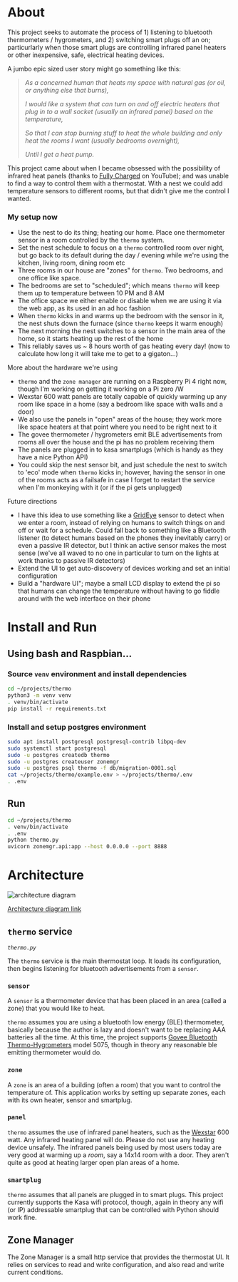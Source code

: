 # About
This project seeks to automate the process of 1) listening to bluetooth thermometers / hygrometers, and 2)
switching smart plugs off an on; particurlarly when those smart plugs are controlling infrared panel heaters
or other inexpensive, safe, electrical heating devices.

A jumbo epic sized user story might go something like this:

> *As a concerned human that heats my space with natural gas (or oil, or anything else that burns),*
> 
> *I would like a system that can turn on and off electric heaters that plug in to a wall socket (usually an infrared panel) based on the temperature,*
> 
> *So that I can stop burning stuff to heat the whole building and only heat the rooms I want (usually bedrooms overnight),*
> 
> *Until I get a heat pump.*

This project came about when I became obsessed with the possibility of infrared heat panels (thanks to [Fully Charged](https://www.youtube.com/watch?v=NNITlK7HW0Q) on YouTube); and was unable to find a way to control them with a thermostat. With a nest we could add temperature sensors to different rooms, but that didn't give me the control I wanted.

### My setup now

 - Use the nest to do its thing; heating our home. Place one thermometer sensor in a room controlled by the `thermo` system.
 - Set the nest schedule to focus on a `thermo` controlled room over night, but go back to its default during the day / evening while we're using the kitchen, living room, dining room etc
 - Three rooms in our house are "zones" for `thermo`. Two bedrooms, and one office like space.
 - The bedrooms are set to "scheduled"; which means `thermo` will keep them up to temperature between 10 PM and 8 AM
 - The office space we either enable or disable when we are using it via the web app, as its used in an ad hoc fashion
 - When `thermo` kicks in and warms up the bedroom with the sensor in it, the nest shuts down the furnace (since `thermo` keeps it warm enough)
 - The next morning the nest switches to a sensor in the main area of the home, so it starts heating up the rest of the home
 - This reliably saves us ~ 8 hours worth of gas heating every day! (now to calculate how long it will take me to get to a gigaton...)

More about the hardware we're using
 - `thermo` and the `zone manager` are running on a Raspberry Pi 4 right now, though I'm working on getting it working on a Pi zero /W
 - Wexstar 600 watt panels are totally capable of quickly warming up any room like space in a home (say a bedroom like space with walls and a door)
 - We also use the panels in "open" areas of the house; they work more like space heaters at that point where you need to be right next to it
 - The govee thermometer / hygrometers emit BLE advertisements from rooms all over the house and the pi has no problem receiving them
 - The panels are plugged in to kasa smartplugs (which is handy as they have a nice Python API)
 - You could skip the nest sensor bit, and just schedule the nest to switch to 'eco' mode when `thermo` kicks in; however, having the sensor in one of the rooms acts as a failsafe in case I forget to restart the service when I'm monkeying with it (or if the pi gets unplugged)

Future directions
 - I have this idea to use something like a [GridEye](https://industrial.panasonic.com/ww/products/pt/grid-eye) sensor to detect when we enter a room, instead of relying on humans to switch things on and off or wait for a schedule. Could fall back to something like a Bluetooth listener (to detect humans based on the phones they inevitably carry) or even a passive IR detector, but I think an active sensor makes the most sense (we've all waved to no one in particular to turn on the lights at work thanks to passive IR detectors)
 - Extend the UI to get auto-discovery of devices working and set an initial configuration 
 - Build a "hardware UI"; maybe a small LCD display to extend the pi so that humans can change the temperature without having to go fiddle around with the web interface on their phone

# Install and Run

## Using bash and Raspbian...

### Source `venv` environment and install dependencies
```bash
cd ~/projects/thermo
python3 -m venv venv
. venv/bin/activate
pip install -r requirements.txt
```

### Install and setup postgres environment
```bash
sudo apt install postgresql postgresql-contrib libpq-dev
sudo systemctl start postgresql
sudo -u postgres createdb thermo
sudo -u postgres createuser zonemgr
sudo -u postgres psql thermo -f db/migration-0001.sql
cat ~/projects/thermo/example.env > ~/projects/thermo/.env
. .env
```

## Run
```bash
cd ~/projects/thermo
. venv/bin/activate
. .env
python thermo.py
uvicorn zonemgr.api:app --host 0.0.0.0 --port 8888
```

# Architecture

![architecture diagram](https://drive.google.com/uc?id=1Ou8uG74sjDqD0kGYJg5DkD5vumICnveZ)


[Architecture diagram link](https://docs.google.com/drawings/d/1zKq6OufqpD5Jf-5vY8Ynvn4B3upaHokV5EIA2D_sQYk/edit?usp=sharing)

## `thermo` service

*`thermo.py`*

The `thermo` service is the main thermostat loop. It loads its configuration, then begins listening for bluetooth advertisements from a `sensor`.

### `sensor`

A `sensor` is a thermometer device that has been placed in an area (called a zone) that you would like to heat.

`thermo` assumes you are using a bluetooth low energy (BLE) thermometer, basically because the author is lazy and doesn't want to be replacing AAA batteries all the time.  At this time, the project supports [Govee Bluetooth Thermo-Hygrometers](https://ca.govee.com/collections/thermo-hydrometer/products/govee-bluetooth-thermo-hygrometer) model 5075, though in theory any reasonable ble emitting thermometer would do.  

### `zone`

A `zone` is an area of a building (often a room) that you want to control the temperature of. This application works by setting up separate zones, each with its own heater, sensor and smartplug.

### `panel`

`thermo` assumes the use of infrared panel heaters, such as the [Wexstar](https://www.wexstar.com/infrared-heaters) 600 watt. Any infrared heating panel will do. Please do not use any heating device unsafely. The infrared panels being used by most users today are very good at warming up a *room*, say a 14x14 room with a door. They aren't quite as good at heating larger open plan areas of a home.

### `smartplug`

`thermo` assumes that all panels are plugged in to smart plugs. This project currently supports the Kasa wifi protocol, though, again in theory any wifi (or IP) addressable smartplug that can be controlled with Python should work fine.

## Zone Manager

The Zone Manager is a small http service that provides the thermostat UI. It relies on services to read and write configuration, and also read and write current conditions. 
